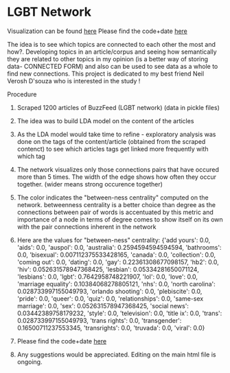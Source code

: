 # LGBT Network 

Visualization can be found [here](https://priyakhokher.github.io/LGBT_Network/)
Please find the code+date [here](https://github.com/priyakhokher/SemanticWebProjects/tree/master/BF/LGBT_Network)

The idea is to see which topics are connected to each other the most and how?. Developing topics in an article/corpus and seeing how
semantically they are related to other topics in my opinion (is a better way of storing data- CONNECTED FORM) and
also can be used to see data as a whole to find new connections.
This project is dedicated to my best friend Neil Verosh D'souza who is interested in the study !

Procedure

1. Scraped 1200 articles of BuzzFeed (LGBT network) (data in pickle files)
2. The idea was to build LDA model on the content of the articles
3. As the LDA model would take time to refine - exploratory analysis was done on the tags of the content/article (obtained from the scraped contenct) to see which articles tags get linked more frequently with which tag

4. The network visualizes only those connections pairs that have occured more than 5 times. The width of the edge shows how often they occur together. (wider means strong occurence together)
5. The color indicates the "between-ness centrality" computed on the network. betweenness centrality is a better choice than degree as the connections between pair of words is accentuated by this metric and importance of a node in terms of degree comes to show itself on its own with the pair connections inherent in the network
6. Here are the values for "between-ness" centrality:
{'add yours': 0.0,
 'aids': 0.0,
 'auspol': 0.0,
 'australia': 0.2594594594594594,
 'bathrooms': 0.0,
 'bisexual': 0.007112375533428165,
 'canada': 0.0,
 'collection': 0.0,
 'coming out': 0.0,
 'dating': 0.0,
 'gay': 0.22361308677098157,
 'hb2': 0.0,
 'hiv': 0.052631578947368425,
 'lesbian': 0.05334281650071124,
 'lesbians': 0.0,
 'lgbt': 0.7642958748221907,
 'lol': 0.0,
 'love': 0.0,
 'marriage equality': 0.10384068278805121,
 'nhs': 0.0,
 'north carolina': 0.028733997155049793,
 'orlando shooting': 0.0,
 'plebiscite': 0.0,
 'pride': 0.0,
 'queer': 0.0,
 'quiz': 0.0,
 'relationships': 0.0,
 'same-sex marriage': 0.0,
 'sex': 0.052631578947368425,
 'social news': 0.03442389758179232,
 'style': 0.0,
 'television': 0.0,
 'title ix': 0.0,
 'trans': 0.028733997155049793,
 'trans rights': 0.0,
 'transgender': 0.16500711237553345,
 'transrights': 0.0,
 'truvada': 0.0,
 'viral': 0.0}

7. Please find the code+date [here](https://github.com/priyakhokher/SemanticWebProjects/tree/master/BF/LGBT_Network)
8. Any suggestions would be appreciated. Editing on the main html file is ongoing.
